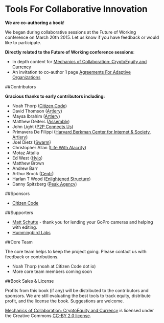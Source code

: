 # Tools For Collaborative Innovation

**We are co-authoring a book!**

We began during collaborative sessions at the Future of Working conference on March 20th 2015. Let us know if you have feedback or would like to participate.

**Directly related to the Future of Working conference sessions:**

* In depth content for [Mechanics of Collaboration: CryptoEquity and Currency](cryptoequity-cobudgeting-currency.md)
* An invitation to co-author 1 page [Agreements For Adaptive Organizations](agreements_for_adaptive_organizations.md)

##Contributors

**Gracious thanks to early contributors including:**
    
* Noah Thorp ([Citizen Code](http://citizencode.io))
* David Thomson ([Artlery](http://artlery.com))
* Maysa Ibrahim ([Artlery](http://artlery.com)) 
* Matthew Deiters ([Assembly](http://assembly.com))
* John Light ([P2P Connects Us](http://p2pconnects.us))
* Primavera De Filippi ([Harvard Berkman Center for Internet & Society](http://cyber.law.harvard.edu), [Artlery](http://artlery.com))
* Joel Dietz ([Swarm](http://swarm.fund))
* Christopher Allan ([Life With Alacrity](http://www.lifewithalacrity.com))
* Motaz Attalla
* Ed West ([Hylo](http://Hylo.com))
* Matthew Brown
* Andrew Barr
* Arthur Brock ([Ceptr](http://ceptr.org))
* Harlan T Wood ([Enlightened Structure](http://EnlightenedStructure.net))
* Danny Spitzberg ([Peak Agency](http://peakagency.co))



##Sponsors
* [Citizen Code](http://citizencode.io)

##Supporters


* [Matt Schutte](http://matthewschutte.com) - thank you for lending your GoPro cameras and helping with editing.
* [Hummingbird Labs](http://www.hummingbirdlabs.co)

##Core Team

The core team helps to keep the project going. Please contact us with feedback or contributions. 

* Noah Thorp (noah at Citizen Code dot io)
* More core team members coming soon

##Book Sales & License

Profits from this book (if any) will be distributed to the contributors and sponsors. We are still evaluating the best tools to track equity, distribute profit, and the license the book. Suggestions are welcome.

[Mechanics of Collaboration: CryptoEquity and Currency](cryptoequity-cobudgeting-currency.md) is licensed under the Creative Commons [CC-BY 2.0 license](https://creativecommons.org/licenses/by/2.0).
